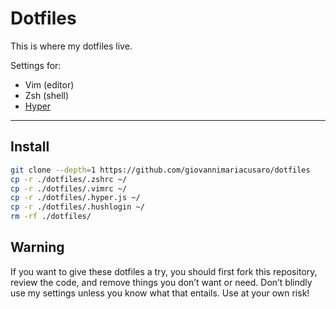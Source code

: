 # Dotfiles

This is where my dotfiles live.

Settings for:

- Vim (editor)
- Zsh (shell)
- [Hyper](https://hyper.is)

---

## Install

```sh
git clone --depth=1 https://github.com/giovannimariacusaro/dotfiles
cp -r ./dotfiles/.zshrc ~/
cp -r ./dotfiles/.vimrc ~/
cp -r ./dotfiles/.hyper.js ~/
cp -r ./dotfiles/.hushlogin ~/
rm -rf ./dotfiles/
```

## Warning

If you want to give these dotfiles a try, you should first fork this repository, review the code, and remove things you don’t want or need. Don’t blindly use my settings unless you know what that entails. Use at your own risk!
